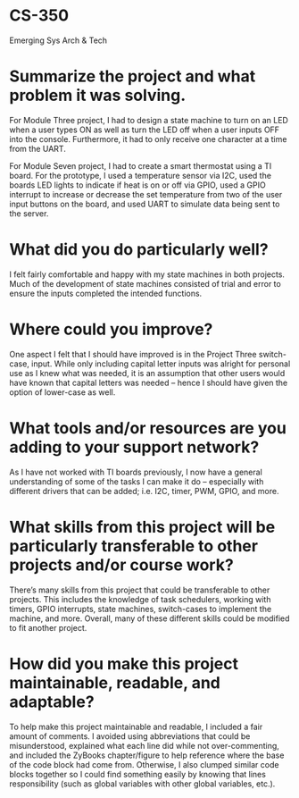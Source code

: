 # CS-350
Emerging Sys Arch &amp; Tech


# Summarize the project and what problem it was solving.
For Module Three project, I had to design a state machine to turn on an LED when a user types ON as well as turn the LED off when a user inputs OFF into the console. Furthermore, it had to only receive one character at a time from the UART.

For Module Seven project, I had to create a smart thermostat using a TI board. For the prototype, I used a temperature sensor via I2C, used the boards LED lights to indicate if heat is on or off via GPIO, used a GPIO interrupt to increase or decrease the set temperature from two of the user input buttons on the board, and used UART to simulate data being sent to the server. 

# What did you do particularly well?
I felt fairly comfortable and happy with my state machines in both projects. Much of the development of state machines consisted of trial and error to ensure the inputs completed the intended functions. 

# Where could you improve?
One aspect I felt that I should have improved is in the Project Three switch-case, input. While only including capital letter inputs was alright for personal use as I knew what was needed, it is an assumption that other users would have known that capital letters was needed – hence I should have given the option of lower-case as well. 

# What tools and/or resources are you adding to your support network?
As I have not worked with TI boards previously, I now have a general understanding of some of the tasks I can make it do –  especially with different drivers that can be added; i.e. I2C, timer, PWM, GPIO, and more. 

# What skills from this project will be particularly transferable to other projects and/or course work?
There’s many skills from this project that could be transferable to other projects.  This includes the knowledge of task schedulers, working with timers, GPIO interrupts, state machines, switch-cases to implement the machine, and more. Overall, many of these different skills could be modified to fit another project. 

# How did you make this project maintainable, readable, and adaptable?
To help make this project maintainable and readable, I included a fair amount of comments. I avoided using abbreviations that could be misunderstood, explained what each line did while not over-commenting, and included the ZyBooks chapter/figure to help reference where the base of the code block had come from. Otherwise, I also clumped similar code blocks together so I could find something easily by knowing that lines responsibility (such as global variables with other global variables, etc.).

